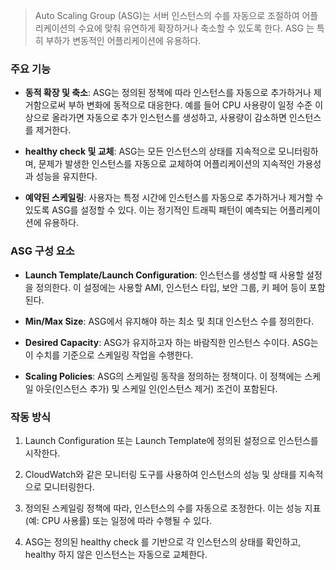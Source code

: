 > Auto Scaling Group (ASG)는 서버 인스턴스의 수를 자동으로 조절하여 어플리케이션의 수요에 맞춰 유연하게 확장하거나 축소할 수 있도록 한다. ASG 는 특히 부하가 변동적인 어플리케이션에 유용하다.

### 주요 기능
- **동적 확장 및 축소**: ASG는 정의된 정책에 따라 인스턴스를 자동으로 추가하거나 제거함으로써 부하 변화에 동적으로 대응한다. 예를 들어 CPU 사용량이 일정 수준 이상으로 올라가면 자동으로 추가 인스턴스를 생성하고, 사용량이 감소하면 인스턴스를 제거한다.


- **healthy check 및 교체**: ASG는 모든 인스턴스의 상태를 지속적으로 모니터링하며, 문제가 발생한 인스턴스를 자동으로 교체하여 어플리케이션의 지속적인 가용성과 성능을 유지한다.


- **예약된 스케일링**: 사용자는 특정 시간에 인스턴스를 자동으로 추가하거나 제거할 수 있도록 ASG를 설정할 수 있다. 이는 정기적인 트래픽 패턴이 예측되는 어플리케이션에 유용하다.

### ASG 구성 요소
- **Launch Template/Launch Configuration**: 인스턴스를 생성할 때 사용할 설정을 정의한다. 이 설정에는 사용할 AMI, 인스턴스 타입, 보안 그룹, 키 페어 등이 포함된다.


- **Min/Max Size**: ASG에서 유지해야 하는 최소 및 최대 인스턴스 수를 정의한다.


- **Desired Capacity**: ASG가 유지하고자 하는 바람직한 인스턴스 수이다. ASG는 이 수치를 기준으로 스케일링 작업을 수행한다.


- **Scaling Policies**: ASG의 스케일링 동작을 정의하는 정책이다. 이 정책에는 스케일 아웃(인스턴스 추가) 및 스케일 인(인스턴스 제거) 조건이 포함된다.

### 작동 방식
1. Launch Configuration 또는 Launch Template에 정의된 설정으로 인스턴스를 시작한다.


2. CloudWatch와 같은 모니터링 도구를 사용하여 인스턴스의 성능 및 상태를 지속적으로 모니터링한다.


3. 정의된 스케일링 정책에 따라, 인스턴스의 수를 자동으로 조정한다. 이는 성능 지표(예: CPU 사용률) 또는 일정에 따라 수행될 수 있다.


4. ASG는 정의된 healthy check 를 기반으로 각 인스턴스의 상태를 확인하고, healthy 하지 않은 인스턴스는 자동으로 교체한다.